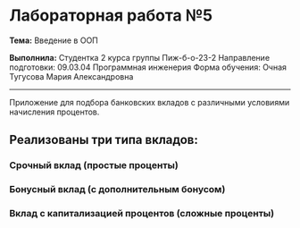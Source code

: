 # Лабораторная работа №5
**Тема:** Введение в ООП

**Выполнила:**
Студентка 2 курса группы Пиж-б-о-23-2
Направление подготовки: 09.03.04 Программная инженерия
Форма обучения: Очная
Тугусова Мария Александровна

---

Приложение для подбора банковских вкладов с различными условиями начисления процентов. 
## Реализованы три типа вкладов:

### Срочный вклад (простые проценты)

### Бонусный вклад (с дополнительным бонусом)

### Вклад с капитализацией процентов (сложные проценты)
